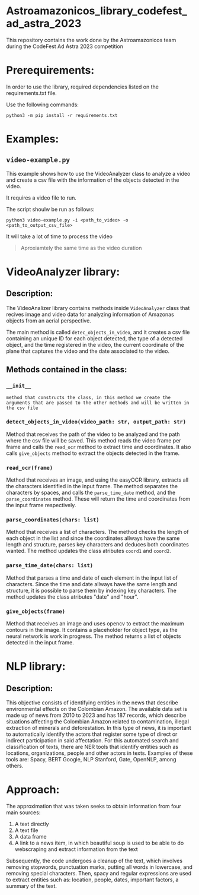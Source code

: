 # Astroamazonicos_library_codefest_ad_astra_2023
This repository contains the work done by the Astroamazonicos team during the CodeFest Ad Astra 2023 competition

# Prerequirements:
In order to use the library, required dependencies listed on the requirements.txt file.

Use the following commands:

```
python3 -m pip install -r requirements.txt
```

# Examples:

## `video-example.py`

This example shows how to use the VideoAnalyzer class to analyze a video and create a csv file with the information of the objects detected in the video.

It requires a video file to run.

The script shoulw be run as follows:
```
python3 video-example.py -i <path_to_video> -o <path_to_output_csv_file>
```

It will take a lot of time to process the video
> Aproxiamtely the same time as the video duration


# VideoAnalyzer library:
## Description:
The VideoAnalizer library contains methods inside `VideoAnalyzer` class that recives image and video data for analyzing information of Amazonas objects from an aerial perspective.

The main method is called `detec_objects_in_video`, and it creates a csv file containing an unique ID for each object detected, the type of a detected object, and the time registered in the video, the current coordinate of the plane that captures the video and the date associated to the video.
## Methods contained in the class:

### `__init__`
    method that constructs the class, in this method we create the arguments that are passed to the other methods and will be written in the csv file 
### `detect_objects_in_video(video_path: str, output_path: str)`

Method that receives the path of the video to be analyzed and the path where the csv file will be saved. This method reads the video frame per frame and calls the `read_ocr` method to extract time and coordinates. It also calls `give_objects` method to extract the objects detected in the frame.


### `read_ocr(frame)`

Method that receives an image, and using the easyOCR library, extracts all the characters identified in the input frame. The method separates the characters by spaces, and calls the `parse_time_date` method, and the `parse_coordinates` method. These will return the time and coordinates from the input frame respectively.

### `parse_coordinates(chars: list)`
Method that receives a list of characters. The method checks the length of each object in the list and since the coordinates allways have the same length and structure, parses key characters and deduces both coordinates wanted. The method updates the class atributes `coord1` and `coord2`.

### `parse_time_date(chars: list)`
Method that parses a time and date of each element in the  input list of characters. Since the time and date allways have the same length and structure, it is possible to parse them by indexing key characters. The method updates the class atributes "date" and "hour".
 


### `give_objects(frame)`

Method that receives an image and uses opencv to extract the maximum contours in the image. It contains a placeholder for object type, as the neural network is work in progress. The method returns a list of objects detected in the input frame.


# NLP library:
## Description:
This objective consists of identifying entities in the news that describe environmental effects on the Colombian Amazon. The available data set is made up of news from 2010 to 2023 and has 187 records, which describe situations affecting the Colombian Amazon related to contamination, illegal extraction of minerals and deforestation. In this type of news, it is important to automatically identify the actors that register some type of direct or indirect participation in said affectation. For this automated search and classification of texts, there are NER tools that identify entities such as locations, organizations, people and other actors in texts. Examples of these tools are: Spacy, BERT Google, NLP Stanford, Gate, OpenNLP, among others.

# Approach:
The approximation that was taken seeks to obtain information from four main sources:
1. A text directly
2. A text file
3. A data frame
4. A link to a news item, in which beautiful soup is used to be able to do webscraping and extract information from the text

Subsequently, the code undergoes a cleanup of the text, which involves removing stopwords, punctuation marks, putting all words in lowercase, and removing special characters. Then, spacy and regular expressions are used to extract entities such as: location, people, dates, important factors, a summary of the text.
